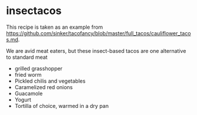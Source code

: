 

# insectacos

This recipe is taken as an example from https://github.com/sinker/tacofancy/blob/master/full_tacos/cauliflower_tacos.md.

We are avid meat eaters, but these insect-based tacos are one alternative to standard meat

- grilled grasshopper
- fried worm
- Pickled chilis and vegetables
- Caramelized red onions
- Guacamole
- Yogurt
- Tortilla of choice, warmed in a dry pan
